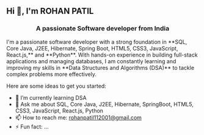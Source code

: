 ## Hi 👋, I'm ROHAN PATIL

<h3 align="center"> A passionate Software developer from India </h3>
I'm a passionate software developer with a strong foundation in **SQL, Core Java, J2EE, Hibernate, Spring Boot, HTML5, CSS3, JavaScript, React.js,** and **Python**. With hands-on experience in building full-stack applications and managing databases, I am constantly learning and improving my skills in **Data Structures and Algorithms (DSA)** to tackle complex problems more effectively.

Here are some ideas to get you started:

- 🌱 I’m currently learning DSA
- 💬 Ask me about SQL, Core Java, J2EE, Hibernate, SpringBoot, HTML5, CSS3, JavaScript, React.js, Python
- 📫 How to reach me: rohanpatil112001@gmail.com
- ⚡ Fun fact: ...
